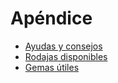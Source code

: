 # Apéndice

<ul class='toc'>
	<li><a href='/es/appendix/tips'>Ayudas y consejos</a></li>
	<li><a href='/es/appendix/slices'>Rodajas disponibles</a></li>
	<li><a href='/es/appendix/gems'>Gemas útiles</a></li>
</ul>
